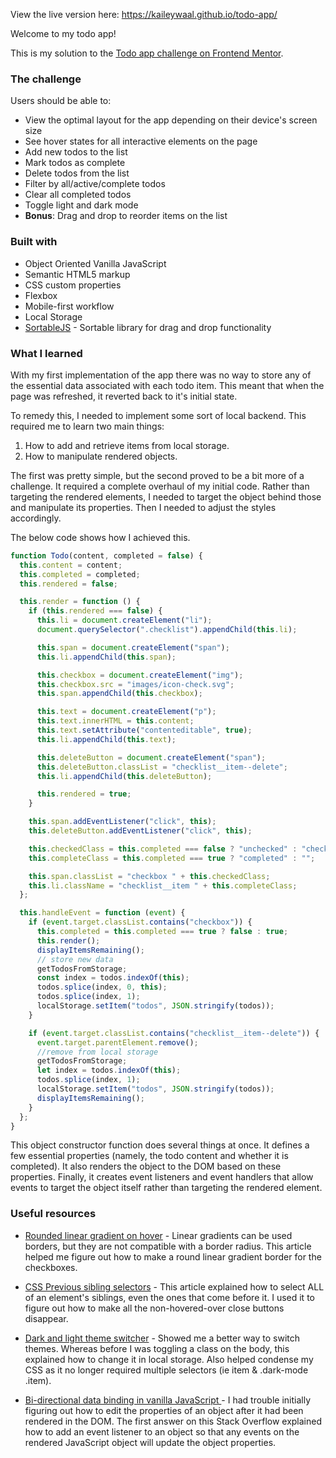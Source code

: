 View the live version here: https://kaileywaal.github.io/todo-app/

Welcome to my todo app!

This is my solution to the [Todo app challenge on Frontend Mentor](https://www.frontendmentor.io/challenges/todo-app-Su1_KokOW).

### The challenge

Users should be able to:

- View the optimal layout for the app depending on their device's screen size
- See hover states for all interactive elements on the page
- Add new todos to the list
- Mark todos as complete
- Delete todos from the list
- Filter by all/active/complete todos
- Clear all completed todos
- Toggle light and dark mode
- **Bonus**: Drag and drop to reorder items on the list

### Built with

- Object Oriented Vanilla JavaScript
- Semantic HTML5 markup
- CSS custom properties
- Flexbox
- Mobile-first workflow
- Local Storage
- [SortableJS](https://github.com/SortableJS/Sortable) - Sortable library for drag and drop functionality

### What I learned

With my first implementation of the app there was no way to store any of the essential data associated with each todo item. This meant that when the page was refreshed, it reverted back to it's initial state.

To remedy this, I needed to implement some sort of local backend. This required me to learn two main things:

1. How to add and retrieve items from local storage.
2. How to manipulate rendered objects.

The first was pretty simple, but the second proved to be a bit more of a challenge. It required a complete overhaul of my initial code. Rather than targeting the rendered elements, I needed to target the object behind those and manipulate its properties. Then I needed to adjust the styles accordingly.

The below code shows how I achieved this.

```js
function Todo(content, completed = false) {
  this.content = content;
  this.completed = completed;
  this.rendered = false;

  this.render = function () {
    if (this.rendered === false) {
      this.li = document.createElement("li");
      document.querySelector(".checklist").appendChild(this.li);

      this.span = document.createElement("span");
      this.li.appendChild(this.span);

      this.checkbox = document.createElement("img");
      this.checkbox.src = "images/icon-check.svg";
      this.span.appendChild(this.checkbox);

      this.text = document.createElement("p");
      this.text.innerHTML = this.content;
      this.text.setAttribute("contenteditable", true);
      this.li.appendChild(this.text);

      this.deleteButton = document.createElement("span");
      this.deleteButton.classList = "checklist__item--delete";
      this.li.appendChild(this.deleteButton);

      this.rendered = true;
    }

    this.span.addEventListener("click", this);
    this.deleteButton.addEventListener("click", this);

    this.checkedClass = this.completed === false ? "unchecked" : "checked";
    this.completeClass = this.completed === true ? "completed" : "";

    this.span.classList = "checkbox " + this.checkedClass;
    this.li.className = "checklist__item " + this.completeClass;
  };

  this.handleEvent = function (event) {
    if (event.target.classList.contains("checkbox")) {
      this.completed = this.completed === true ? false : true;
      this.render();
      displayItemsRemaining();
      // store new data
      getTodosFromStorage;
      const index = todos.indexOf(this);
      todos.splice(index, 0, this);
      todos.splice(index, 1);
      localStorage.setItem("todos", JSON.stringify(todos));
    }

    if (event.target.classList.contains("checklist__item--delete")) {
      event.target.parentElement.remove();
      //remove from local storage
      getTodosFromStorage;
      let index = todos.indexOf(this);
      todos.splice(index, 1);
      localStorage.setItem("todos", JSON.stringify(todos));
      displayItemsRemaining();
    }
  };
}
```

This object constructor function does several things at once. It defines a few essential properties (namely, the todo content and whether it is completed). It also renders the object to the DOM based on these properties. Finally, it creates event listeners and event handlers that allow events to target the object itself rather than targeting the rendered element.

### Useful resources

- [Rounded linear gradient on hover](https://gist.github.com/stereokai/36dc0095b9d24ce93b045e2ddc60d7a0#file-gistfile1-txt) - Linear gradients can be used borders, but they are not compatible with a border radius. This article helped me figure out how to make a round linear gradient border for the checkboxes.

- [CSS Previous sibling selectors](https://medium.com/free-code-camp/how-to-make-the-impossible-possible-in-css-with-a-little-creativity-bd96bb42b29d) - This article explained how to select ALL of an element's siblings, even the ones that come before it. I used it to figure out how to make all the non-hovered-over close buttons disappear.

- [Dark and light theme switcher](https://medium.com/@haxzie/dark-and-light-theme-switcher-using-css-variables-and-pure-javascript-zocada-dd0059d72fa2) - Showed me a better way to switch themes. Whereas before I was toggling a class on the body, this explained how to change it in local storage. Also helped condense my CSS as it no longer required multiple selectors (ie item & .dark-mode .item).

- [Bi-directional data binding in vanilla JavaScript ](https://stackoverflow.com/questions/16483560/how-to-implement-dom-data-binding-in-javascript) - I had trouble initially figuring out how to edit the properties of an object after it had been rendered in the DOM. The first answer on this Stack Overflow explained how to add an event listener to an object so that any events on the rendered JavaScript object will update the object properties.
